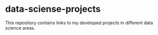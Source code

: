 # data-sciense-projects
This repository contains links to my developed projects in different data science areas. 
